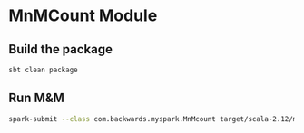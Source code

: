 # MnMCount Module

## Build the package

```bash
sbt clean package
```

## Run M&M

```bash
spark-submit --class com.backwards.myspark.MnMcount target/scala-2.12/mnmcount_2.12-0.1.0-SNAPSHOT.jar data/mnm_dataset.csv
```
